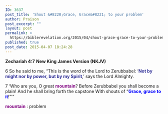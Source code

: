 ```yaml
---
ID: 3637
post_title: 'Shout &#8220;Grace, Grace&#8221; to your problem'
author: Praison
post_excerpt: ""
layout: post
permalink: >
  https://biblerevelation.org/2015/04/shout-grace-grace-to-your-problem/
published: true
post_date: 2015-04-07 18:24:28
---
```

<strong>Zechariah 4:7</strong>
<strong> New King James Version (NKJV)</strong>

6 So he said to me, “This is the word of the Lord to Zerubbabel: ‘<span style="color: #333399;"><strong>Not by might nor by power, but by my Spirit</strong></span>,’ says the Lord Almighty.

7 ‘Who are you, O great <span style="color: #800080;"><strong>mountain</strong></span>?
Before Zerubbabel you shall become a plain!
And he shall bring forth the capstone
With shouts of “<span style="color: #0000ff;"><strong>Grace, grace to it</strong></span>!”’”

<span style="color: #800080;"><strong>mountain</strong></span> : problem